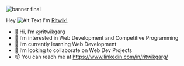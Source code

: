 ![banner final](https://user-images.githubusercontent.com/81905343/185743729-c77ae227-e807-4df5-a4bf-3e2a2c010a11.jpg)

Hey ![Alt Text](https://tenor.com/view/wave-hello-emote-flat-waving-gif-22026836) I'm [Ritwik!](https://www.linkedin.com/in/ritwikgarg/)


- 👋 Hi, I’m @ritwikgarg
- 👀 I’m interested in Web Development and Competitive Programming
- 🌱 I’m currently learning Web Development
- 💞️ I’m looking to collaborate on Web Dev Projects
- 📫 You can reach me at https://www.linkedin.com/in/ritwikgarg/

<!---
ritwikgarg/ritwikgarg is a ✨ special ✨ repository because its `README.md` (this file) appears on your GitHub profile.
You can click the Preview link to take a look at your changes.
--->
